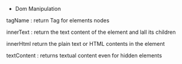 * Dom Manipulation 




tagName : return Tag for elements nodes

innerText : return the text content of the element and lall its children

innerHtml return the plain text or HTML contents in the element

textContent : returns textual content even for hidden elements

